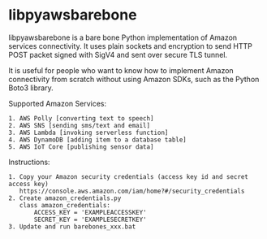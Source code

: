 # libpyawsbarebone 


libpyawsbarebone is a bare bone Python implementation of Amazon services connectivity.
It uses plain sockets and encryption to send HTTP POST packet signed with SigV4 and sent over secure TLS tunnel.

It is useful for people who want to know how to implement Amazon connectivity from scratch
without using Amazon SDKs, such as the Python Boto3 library.

Supported Amazon Services:

    1. AWS Polly [converting text to speech]
    2. AWS SNS [sending sms/text and email]
    3. AWS Lambda [invoking serverless function]
    4. AWS DynamoDB [adding item to a database table]
    5. AWS IoT Core [publishing sensor data]

Instructions:

    1. Copy your Amazon security credentials (access key id and secret access key)
       https://console.aws.amazon.com/iam/home?#/security_credentials
    2. Create amazon_credentials.py
       class amazon_credentials:
           ACCESS_KEY = 'EXAMPLEACCESSKEY'
           SECRET_KEY = 'EXAMPLESECRETKEY'
    3. Update and run barebones_xxx.bat
